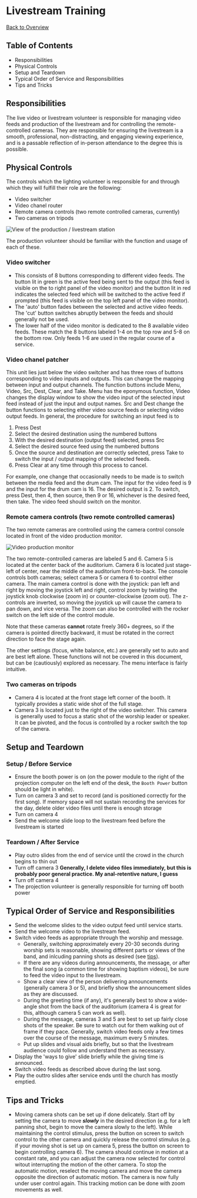 # Livestream Training
[Back to Overview](README.md)
## Table of Contents
- Responsibilities
- Physical Controls
- Setup and Teardown
- Typical Order of Service and Responsibilities
- Tips and Tricks

## Responsibilities
The live video or livestream volunteer is responsible for managing video feeds and production of the livestream and for controlling the remote-controlled cameras. They are responsible for ensuring the livestream is a smooth, professional, non-distracting, and engaging viewing experience, and is a passable reflection of in-person attendance to the degree this is possible. 

## Physical Controls
The controls which the lighting volunteer is responsible for and through which they will fulfill their role are the following:

- Video switcher
- Video chanel router
- Remote camera controls (two remote controlled cameras, currently)
- Two cameras on tripods

![View of the production / livestream station](./view_of_production_station.jpg)

The production volunteer should be familiar with the function and usage of each of these. 

### Video switcher
- This consists of 8 buttons corresponding to different video feeds. The button lit in green is the active feed being sent to the output (this feed is visible on the to right panel of the video monitor) and the button lit in red indicates the selected feed which will be switched to the active feed if prompted (this feed is visible on the top left panel of the video monitor). 
- The 'auto' button fades between the selected and active video feeds. The 'cut' button switches abruptly between the feeds and should generally not be used.
- The lower half of the video monitor is dedicated to the 8 available video feeds. These match the 8 buttons labeled 1-4 on the top row and 5-8 on the bottom row. Only feeds 1-6 are used in the regular course of a service. 

### Video chanel patcher
This unit lies just below the video switcher and has three rows of buttons corresponding to video inputs and outputs. This can change the mapping between input and output channels. The function buttons include Menu, Video, Src, Dest, Clear, and Take. Menu has the eponymous function, Video changes the display window to show the video input of the selected input feed instead of just the input and output names. Src and Dest change the button functions to selecting either video source feeds or selecting video output feeds. In general, the procedure for switching an input feed is to 

1. Press Dest
2. Select the desired destination using the numbered buttons
3. With the desired destination (output feed) selected, press Src
4. Select the desired source feed using the numbered buttons
5. Once the source and destination are correctly selected, press Take to switch the input / output mapping of the selected feeds.
6. Press Clear at any time through this process to cancel. 

For example, one change that occasionally needs to be made is to switch between the media feed and the drum cam. The input for the video feed is 9 and the input for the drum cam is 16. The desired output is 2. To switch, press Dest, then 4, then source, then 9 or 16, whichever is the desired feed, then take. The video feed should switch on the monitor. 

### Remote camera controls (two remote controlled cameras)
The two remote cameras are controlled using the camera control console located in front of the video production monitor.

![Video production monitor](./view_of_video_controls_and_monitor.jpg)

The two remote-controlled cameras are labeled 5 and 6. Camera 5 is located at the center back of the auditorium. Camera 6 is located just stage-left of center, near the middle of the auditorium front-to-back. The console controls both cameras; select camera 5 or camera 6 to control either camera. The main camera control is done with the joystick: pan left and right by moving the joystick left and right, control zoom by twisting the joystick knob clockwise (zoom in) or counter-clockwise (zoom out). The z-controls are inverted, so moving the joystick up will cause the camera to pan down, and vice versa. The zoom can also be controlled with the rocker switch on the left side of the control module. 

Note that these cameras __cannot__ rotate freely 360+ degrees, so if the camera is pointed directly backward, it must be rotated in the correct direction to face the stage again. 

The other settings (focus, white balance, etc.) are generally set to auto and are best left alone. These functions will not be covered in this document, but can be (cautiously) explored as necessary. The menu interface is fairly intuitive. 

### Two cameras on tripods
- Camera 4 is located at the front stage left corner of the booth. It typically provides a static wide shot of the full stage. 
- Camera 3 is located just to the right of the video switcher. This camera is generally used to focus a static shot of the worship leader or speaker. It can be pivoted, and the focus is controlled by a rocker switch the top of the camera. 

## Setup and Teardown

### Setup / Before Service
- Ensure the booth power is on (on the power module to the right of the projection computer on the left end of the desk, the `Booth Power` button should be light in white). 
- Turn on camera 3 and set to record (and is positioned correctly for the first song). If memory space will not sustain recording the services for the day, delete older video files until there is enough storage
- Turn on camera 4
- Send the welcome slide loop to the livestream feed before the livestream is started

### Teardown / After Service
- Play outro slides from the end of service until the crowd in the church begins to thin out
- Turn off camera 3 __Generally, I delete video files immediately, but this is probably poor general practice. My anal-retentive nature, I guess__
- Turn off camera 4
- The projection volunteer is generally responsible for turning off booth power

## Typical Order of Service and Responsibilities
- Send the welcome slides to the video output feed until service starts.
- Send the welcome video to the livestream feed.
- Switch video feeds as appropriate through the worship and message. 
  - Generally, switching approximately every 20-30 seconds during worship sets is reasonable, showing different parts or views of the band, and inlcuding panning shots as desired (see [tips](#tips-and-tricks)). 
  - If there are any videos during announcements, the message, or after the final song (a common time for showing baptism videos), be sure to feed the video input to the livestream.
  - Show a clear view of the person delivering announcements (generally camera 3 or 5), and briefly show the announcement slides as they are discussed. 
  - During the greeting time (if any), it's generally best to show a wide-angle shot from the back of the auditorium (camera 4 is great for this, although camera 5 can work as well).
  - During the message, cameras 3 and 5 are best to set up fairly close shots of the speaker. Be sure to watch out for them walking out of frame if they pace. Generally, switch video feeds only a few times over the course of the message, maximum every 5 minutes. 
  - Put up slides and visual aids briefly, but so that the livestream audience could follow and understand them as necessary. 
- Display the 'ways to give' slide briefly while the giving time is announced.
- Switch video feeds as described above during the last song. 
- Play the outtro slides after service ends until the church has mostly emptied. 

## Tips and Tricks
- Moving camera shots can be set up if done delicately. Start off by setting the camera to move __*slowly*__ in the desired direction (e.g. for a left panning shot, begin to move the camera slowly to the left). While maintaining the control stimulus, press the button on screen to switch control to the other camera and quickly release the control stimulus (e.g. if your moving shot is set up on camera 5, press the button on screen to begin controlling camera 6). The camera should continue in motion at a constant rate, and you can adjust the camera now selected for control witout interrupting the motion of the other camera. To stop the automatic motion, reselect the moving camera and move the camera opposite the direction of automatic motion. The camera is now fully under user control again. This tracking motion can be done with zoom movements as well. 
